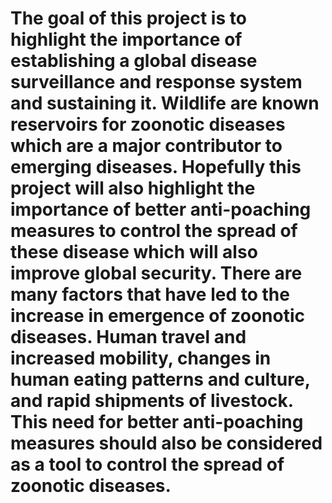 # The goal of this project is to highlight the importance of establishing a global disease surveillance and response system and sustaining it. Wildlife are known reservoirs for zoonotic diseases which are a major contributor to emerging diseases. Hopefully this project will also highlight the importance of better anti-poaching measures to control the spread of these disease which will also improve global security. There are many factors that have led to the increase in emergence of zoonotic diseases. Human travel and increased mobility, changes in human eating patterns and culture, and rapid shipments of livestock.  This need for better anti-poaching measures should also be considered as a tool to control the spread of zoonotic diseases.
